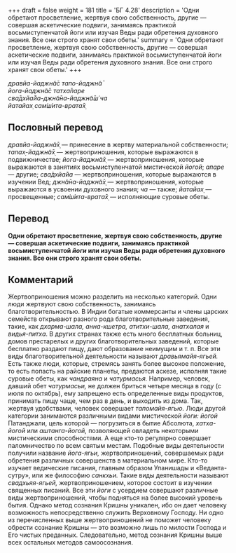+++
draft = false
weight = 181
title = 'БГ 4.28'
description = 'Одни обретают просветление, жертвуя свою собственность, другие — совершая аскетические подвиги, занимаясь практикой восьмиступенчатой йоги или изучая Веды ради обретения духовного знания. Все они строго хранят свои обеты.'
summary = 'Одни обретают просветление, жертвуя свою собственность, другие — совершая аскетические подвиги, занимаясь практикой восьмиступенчатой йоги или изучая Веды ради обретения духовного знания. Все они строго хранят свои обеты.'
+++

_дравйа-йаджн̃а̄с тапо-йаджн̃а̄  
йога-йаджн̃а̄с татха̄паре  
сва̄дхйа̄йа-джн̃а̄на-йаджн̃а̄ш́ ча  
йатайах̣ сам̇ш́ита-врата̄х̣_

## Пословный перевод

_дравйа_\-_йаджн̃а̄х̣_ — принесение в жертву материальной собственности; _тапах̣_\-_йаджн̃а̄х̣_ — жертвоприношения, которые выражаются в подвижничестве; _йога_\-_йаджн̃а̄х̣_ — жертвоприношения, которые выражаются в занятиях восьмиступенчатой мистической _йогой_; _апаре_ — другие; _сва̄дхйа̄йа_ — жертвоприношения, которые выражаются в изучении Вед; _джн̃а̄на_\-_йаджн̃а̄х̣_ — жертвоприношения, которые выражаются в усвоении духовного знания; _ча_ — также; _йатайах̣_ — просвещенные; _сам̇ш́ита_\-_врата̄х̣_ — исполняющие суровые обеты.

## Перевод

**Одни обретают просветление, жертвуя свою собственность, другие — совершая аскетические подвиги, занимаясь практикой восьмиступенчатой _йоги_ или изучая Веды ради обретения духовного знания. Все они строго хранят свои обеты.**

## Комментарий

Жертвоприношения можно разделить на несколько категорий. Одни люди жертвуют свою собственность, занимаясь благотворительностью. В Индии богатые коммерсанты и члены царских семейств открывают разного рода благотворительные заведения, такие, как _дхарма-шала, анна-кшетра, атитхи-шала, анатхалая_ и _видья-питха_. В других странах также есть много бесплатных больниц, домов престарелых и других благотворительных заведений, которые бесплатно раздают пищу, дают образование неимущим и т. п. Все эти виды благотворительной деятельности называют _дравьямайя-ягьей._ Есть также люди, которые, стремясь занять более высокое положение, то есть попасть на райские планеты, предаются аскезе, исполняя такие суровые обеты, как _чандраяна_ и _чатурмасья._ Например, человек, давший обет _чатурмасьи,_ не должен бриться четыре месяца в году (с июля по октябрь), ему запрещено есть определенные виды продуктов, принимать пищу чаще, чем раз в день, и выходить из дома. Так, жертвуя удобствами, человек совершает _тапомайя-ягью._ Люди другой категории занимаются различными видами мистической _йоги: йогой_ Патанджали, цель которой — погрузиться в бытие Абсолюта, _хатха-йогой_ или _аштанга-йогой,_ позволяющей овладеть некоторыми мистическими способностями. А еще кто-то регулярно совершает паломничество по всем святым местам. Подобные виды деятельности получили название _йога-ягьи,_ жертвоприношений, совершаемых ради обретения различных совершенств в материальном мире. Кто-то изучает ведические писания, главным образом Упанишады и «Веданта-сутру», или же философию _санкхьи._ Такие виды деятельности называют _свадхьяя-ягьей,_ жертвоприношением, которое состоит в изучении священных писаний. Все эти _йоги_ с усердием совершают различные виды жертвоприношений, чтобы подняться на более высокий уровень бытия. Однако метод сознания Кришны уникален, ибо он дает человеку возможность непосредственно служить Верховному Господу. Ни одно из перечисленных выше жертвоприношений не поможет человеку обрести сознание Кришны — это возможно лишь по милости Господа и Его чистых преданных. Следовательно, метод сознания Кришны выше всех остальных методов самоосознания.
